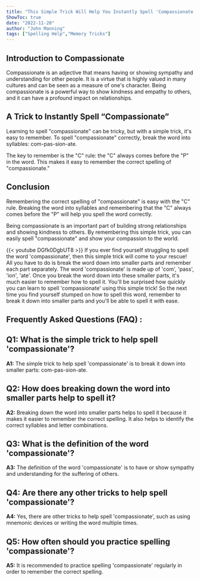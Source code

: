 ```yaml
---
title: "This Simple Trick Will Help You Instantly Spell 'Compassionate' - You'll Be Surprised How Easy It Is!"
ShowToc: true 
date: "2022-11-20"
author: "John Manning" 
tags: ["Spelling Help","Memory Tricks"]
---
```

## Introduction to Compassionate

Compassionate is an adjective that means having or showing sympathy and understanding for other people. It is a virtue that is highly valued in many cultures and can be seen as a measure of one's character. Being compassionate is a powerful way to show kindness and empathy to others, and it can have a profound impact on relationships.

## A Trick to Instantly Spell “Compassionate”

Learning to spell "compassionate" can be tricky, but with a simple trick, it's easy to remember. To spell "compassionate" correctly, break the word into syllables: com-pas-sion-ate.

The key to remember is the "C" rule: the "C" always comes before the "P" in the word. This makes it easy to remember the correct spelling of "compassionate."

## Conclusion

Remembering the correct spelling of "compassionate" is easy with the "C" rule. Breaking the word into syllables and remembering that the "C" always comes before the "P" will help you spell the word correctly.

Being compassionate is an important part of building strong relationships and showing kindness to others. By remembering this simple trick, you can easily spell "compassionate" and show your compassion to the world.

{{< youtube DGfk0DgbUT8 >}} 
If you ever find yourself struggling to spell the word 'compassionate', then this simple trick will come to your rescue! All you have to do is break the word down into smaller parts and remember each part separately. The word 'compassionate' is made up of 'com', 'pass', 'ion', 'ate'. Once you break the word down into these smaller parts, it's much easier to remember how to spell it. You'll be surprised how quickly you can learn to spell 'compassionate' using this simple trick! So the next time you find yourself stumped on how to spell this word, remember to break it down into smaller parts and you'll be able to spell it with ease.

## Frequently Asked Questions (FAQ) :
## Q1: What is the simple trick to help spell 'compassionate'?

**A1:** The simple trick to help spell 'compassionate' is to break it down into smaller parts: com-pas-sion-ate.

## Q2: How does breaking down the word into smaller parts help to spell it?

**A2:** Breaking down the word into smaller parts helps to spell it because it makes it easier to remember the correct spelling. It also helps to identify the correct syllables and letter combinations.

## Q3: What is the definition of the word 'compassionate'?

**A3:** The definition of the word 'compassionate' is to have or show sympathy and understanding for the suffering of others.

## Q4: Are there any other tricks to help spell 'compassionate'?

**A4:** Yes, there are other tricks to help spell 'compassionate', such as using mnemonic devices or writing the word multiple times. 

## Q5: How often should you practice spelling 'compassionate'?

**A5:** It is recommended to practice spelling 'compassionate' regularly in order to remember the correct spelling.





